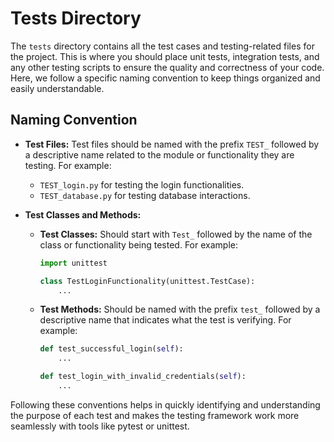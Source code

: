 # Tests Directory

The `tests` directory contains all the test cases and testing-related files for the project.
This is where you should place unit tests, integration tests, and any other testing scripts
to ensure the quality and correctness of your code.
Here, we follow a specific naming convention to keep things organized and easily understandable.

## Naming Convention

- **Test Files:** Test files should be named with the prefix `TEST_` followed by a descriptive name related to the
  module or functionality they are testing. For example:
    - `TEST_login.py` for testing the login functionalities.
    - `TEST_database.py` for testing database interactions.

- **Test Classes and Methods:**
    - **Test Classes:** Should start with `Test_` followed by the name of the class or functionality being tested. For
      example:
      ```python
      import unittest
      
      class TestLoginFunctionality(unittest.TestCase):
          ...
      ```
    - **Test Methods:** Should be named with the prefix `test_` followed by a descriptive name that indicates what the
      test is verifying. For example:
      ```python
      def test_successful_login(self):
          ...
      
      def test_login_with_invalid_credentials(self):
          ...
      ```

Following these conventions helps in quickly identifying and understanding the purpose of each test and makes the
testing framework work more seamlessly with tools like pytest or unittest.
